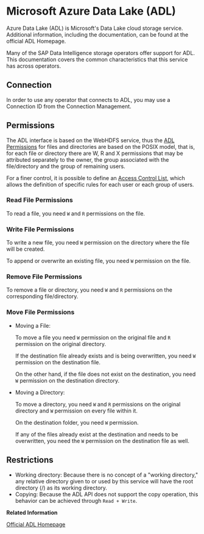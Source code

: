 <!-- loioe78850b420ec41728036e6bc01f4535f -->

# Microsoft Azure Data Lake \(ADL\)

Azure Data Lake \(ADL\) is Microsoft's Data Lake cloud storage service. Additional information, including the documentation, can be found at the official ADL Homepage.

Many of the SAP Data Intelligence storage operators offer support for ADL. This documentation covers the common characteristics that this service has across operators.



<a name="loioe78850b420ec41728036e6bc01f4535f__section_eby_bkh_sfb"/>

## Connection

In order to use any operator that connects to ADL, you may use a Connection ID from the Connection Management.



<a name="loioe78850b420ec41728036e6bc01f4535f__section_bfv_54h_sfb"/>

## Permissions

The ADL interface is based on the WebHDFS service, thus the [ADL Permissions](https://docs.microsoft.com/en-us/azure/data-lake-store/data-lake-store-access-control) for files and directories are based on the POSIX model, that is, for each file or directory there are W, R and X permissions that may be attributed separately to the owner, the group associated with the file/directory and the group of remaining users.

For a finer control, it is possible to define an [Access Control List](https://hadoop.apache.org/docs/current/hadoop-project-dist/hadoop-hdfs/HdfsPermissionsGuide.html#ACLs_Access_Control_Lists), which allows the definition of specific rules for each user or each group of users.



### Read File Permissions

To read a file, you need `W` and `R` permissions on the file.



### Write File Permissions

To write a new file, you need `W` permission on the directory where the file will be created.

To append or overwrite an existing file, you need `W` permission on the file.



### Remove File Permissions

To remove a file or directory, you need `W` and `R` permissions on the corresponding file/directory.



### Move File Permissions

-   Moving a File:

    To move a file you need `W` permission on the original file and `R` permission on the original directory.

    If the destination file already exists and is being overwritten, you need `W` permission on the destination file.

    On the other hand, if the file does not exist on the destination, you need `W` permission on the destination directory.

-   Moving a Directory:

    To move a directory, you need `W` and `R` permissions on the original directory and `W` permission on every file within it.

    On the destination folder, you need `W` permission.

    If any of the files already exist at the destination and needs to be overwritten, you need the `W` permission on the destination file as well.




<a name="loioe78850b420ec41728036e6bc01f4535f__section_epz_xph_sfb"/>

## Restrictions

-   Working directory: Because there is no concept of a "working directory," any relative directory given to or used by this service will have the root directory \(/\) as its working directory.
-   Copying: Because the ADL API does not support the copy operation, this behavior can be achieved through `Read + Write`.

**Related Information**  


[Official ADL Homepage](https://azure.microsoft.com/en-us/solutions/data-lake/)

